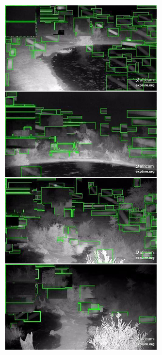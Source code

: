 ![20200720-231850-234855](in/20200720/20200720-231850-234855_0_.jpg)
![20200720-234900-000000](in/20200720/20200720-234900-000000_0_.jpg)
![20200721-000005-003010](in/20200721/20200721-000005-003010_0_.jpg)
![20200721-003015-010020](in/20200721/20200721-003015-010020_0_.jpg)
